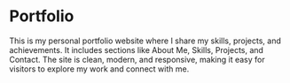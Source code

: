 # Portfolio
This is my personal portfolio website where I share my skills, projects, and achievements. It includes sections like About Me, Skills, Projects, and Contact. The site is clean, modern, and responsive, making it easy for visitors to explore my work and connect with me.
